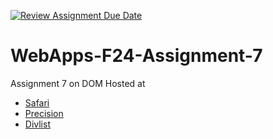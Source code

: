 [![Review Assignment Due Date](https://classroom.github.com/assets/deadline-readme-button-22041afd0340ce965d47ae6ef1cefeee28c7c493a6346c4f15d667ab976d596c.svg)](https://classroom.github.com/a/NPDM3uFp)
# WebApps-F24-Assignment-7
Assignment 7 on DOM
Hosted at 
* [Safari](https://44-563-webapps-f24.github.io/44563-webapps-f24-assignment7-MukundSaiRathod/safari)
* [Precision](https://44-563-webapps-f24.github.io/44563-webapps-f24-assignment7-MukundSaiRathod/precision)
* [Divlist](https://44-563-webapps-f24.github.io/44563-webapps-f24-assignment7-MukundSaiRathod/divlist)
